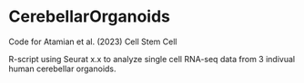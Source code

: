 # CerebellarOrganoids
Code for Atamian et al. (2023) Cell Stem Cell

R-script using Seurat x.x to analyze single cell RNA-seq data from 3 indivual human cerebellar organoids.
